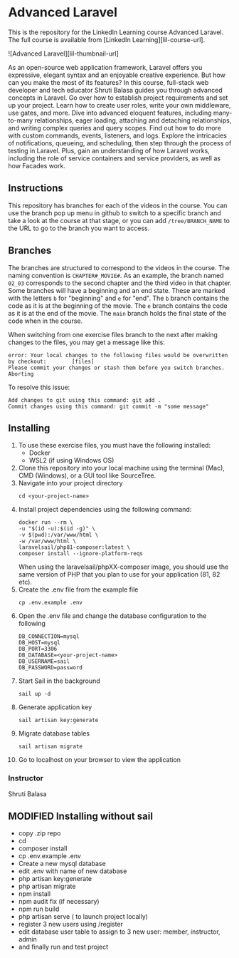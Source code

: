 # Advanced Laravel
This is the repository for the LinkedIn Learning course Advanced Laravel. The full course is available from [LinkedIn Learning][lil-course-url].

![Advanced Laravel][lil-thumbnail-url] 

As an open-source web application framework, Laravel offers you expressive, elegant syntax and an enjoyable creative experience. But how can you make the most of its features? In this course, full-stack web developer and tech educator Shruti Balasa guides you through advanced concepts in Laravel. Go over how to establish project requirements and set up your project. Learn how to create user roles, write your own middleware, use gates, and more. Dive into advanced eloquent features, including many-to-many relationships, eager loading, attaching and detaching relationships, and writing complex queries and query scopes. Find out how to do more with custom commands, events, listeners, and logs. Explore the intricacies of notifications, queueing, and scheduling, then step through the process of testing in Laravel. Plus, gain an understanding of how Laravel works, including the role of service containers and service providers, as well as how Facades work.

## Instructions
This repository has branches for each of the videos in the course. You can use the branch pop up menu in github to switch to a specific branch and take a look at the course at that stage, or you can add `/tree/BRANCH_NAME` to the URL to go to the branch you want to access.

## Branches
The branches are structured to correspond to the videos in the course. The naming convention is `CHAPTER#_MOVIE#`. As an example, the branch named `02_03` corresponds to the second chapter and the third video in that chapter. 
Some branches will have a beginning and an end state. These are marked with the letters `b` for "beginning" and `e` for "end". The `b` branch contains the code as it is at the beginning of the movie. The `e` branch contains the code as it is at the end of the movie. The `main` branch holds the final state of the code when in the course.

When switching from one exercise files branch to the next after making changes to the files, you may get a message like this:

    error: Your local changes to the following files would be overwritten by checkout:        [files]
    Please commit your changes or stash them before you switch branches.
    Aborting

To resolve this issue:
	
    Add changes to git using this command: git add .
	Commit changes using this command: git commit -m "some message"

## Installing
1. To use these exercise files, you must have the following installed:
	- Docker
    - WSL2 (if using Windows OS)
2. Clone this repository into your local machine using the terminal (Mac), CMD (Windows), or a GUI tool like SourceTree.
3. Navigate into your project directory
    ```
    cd <your-project-name>
    ```
4. Install project dependencies using the following command:
    ```
    docker run --rm \
    -u "$(id -u):$(id -g)" \
    -v $(pwd):/var/www/html \
    -w /var/www/html \
    laravelsail/php81-composer:latest \
    composer install --ignore-platform-reqs
    ```
    When using the laravelsail/phpXX-composer image, you should use the same version of PHP that you plan to use for your application (81, 82 etc).
5. Create the .env file from the example file
    ```
    cp .env.example .env
    ```
6. Open the .env file and change the database configuration to the following
    ```
    DB_CONNECTION=mysql
    DB_HOST=mysql
    DB_PORT=3306
    DB_DATABASE=<your-project-name>
    DB_USERNAME=sail
    DB_PASSWORD=password
    ```
7. Start Sail in the background
    ```
    sail up -d
    ```
8. Generate application key
    ```
    sail artisan key:generate
    ```
9. Migrate database tables
    ```
    sail artisan migrate
    ```
10. Go to localhost on your browser to view the application

### Instructor

Shruti Balasa 
                            
## MODIFIED Installing without sail

- copy .zip repo
- cd <custom-folder-renamed-wyw>
- composer install
- cp .env.example .env
- Create a new mysql database
- edit .env with name of new database
- php artisan key:generate
- php artisan migrate
- npm install
- npm audit fix (if necessary)
- npm run build
- php artisan serve ( to launch project locally)
- register 3 new users using /register
- edit database user table to assign to 3 new user: member, instructor, admin
- and finally run and test project

